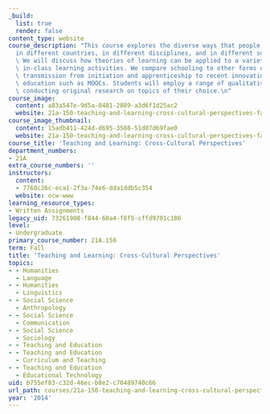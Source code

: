```yaml
---
_build:
  list: true
  render: false
content_type: website
course_description: "This course explores the diverse ways that people teach and learn\u2014\
  in different countries, in different disciplines, and in different subcultures.\
  \ We will discuss how theories of learning can be applied to a variety of hands-on,\
  \ in-class learning activities. We compare schooling to other forms of knowledge\
  \ transmission from initiation and apprenticeship to recent innovations in online\
  \ education such as MOOCs. Students will employ a range of qualitative methods in\
  \ conducting original research on topics of their choice.\n"
course_image:
  content: a83a547e-9d5a-0481-2889-a3d6f1d25ac2
  website: 21a-150-teaching-and-learning-cross-cultural-perspectives-fall-2014
course_image_thumbnail:
  content: 15adb411-424d-d695-3588-51d07d69fae0
  website: 21a-150-teaching-and-learning-cross-cultural-perspectives-fall-2014
course_title: 'Teaching and Learning: Cross-Cultural Perspectives'
department_numbers:
- 21A
extra_course_numbers: ''
instructors:
  content:
  - 7768c26c-eca1-2f3a-74e6-dda1ddb5c354
  website: ocw-www
learning_resource_types:
- Written Assignments
legacy_uid: 73261908-f844-60a4-f8f5-cffd9701c186
level:
- Undergraduate
primary_course_number: 21A.150
term: Fall
title: 'Teaching and Learning: Cross-Cultural Perspectives'
topics:
- - Humanities
  - Language
- - Humanities
  - Linguistics
- - Social Science
  - Anthropology
- - Social Science
  - Communication
- - Social Science
  - Sociology
- - Teaching and Education
- - Teaching and Education
  - Curriculum and Teaching
- - Teaching and Education
  - Educational Technology
uid: b755ef83-c32d-46ec-b8e2-c70489740c66
url_path: courses/21a-150-teaching-and-learning-cross-cultural-perspectives-fall-2014
year: '2014'
---
```

